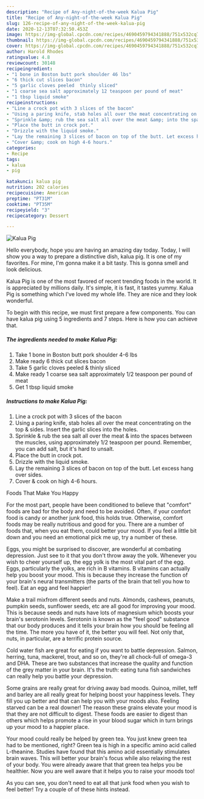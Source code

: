 ```yaml
---
description: "Recipe of Any-night-of-the-week Kalua Pig"
title: "Recipe of Any-night-of-the-week Kalua Pig"
slug: 126-recipe-of-any-night-of-the-week-kalua-pig
date: 2020-12-13T07:32:50.453Z
image: https://img-global.cpcdn.com/recipes/4690459794341888/751x532cq70/kalua-pig-recipe-main-photo.jpg
thumbnail: https://img-global.cpcdn.com/recipes/4690459794341888/751x532cq70/kalua-pig-recipe-main-photo.jpg
cover: https://img-global.cpcdn.com/recipes/4690459794341888/751x532cq70/kalua-pig-recipe-main-photo.jpg
author: Harold Rhodes
ratingvalue: 4.8
reviewcount: 30148
recipeingredient:
- "1 bone in Boston butt pork shoulder 46 lbs"
- "6 thick cut slices bacon"
- "5 garlic cloves peeled  thinly sliced"
- "1 coarse sea salt approximately 12 teaspoon per pound of meat"
- "1 tbsp liquid smoke"
recipeinstructions:
- "Line a crock pot with 3 slices of the bacon"
- "Using a paring knife, stab holes all over the meat concentrating on the top &amp; sides. Insert the garlic slices into the holes."
- "Sprinkle &amp; rub the sea salt all over the meat &amp; into the spaces between the muscles, using approximately 1/2 teaspoon per pound. Remember, you can add salt, but it&#39;s hard to unsalt."
- "Place the butt in crock pot."
- "Drizzle with the liquid smoke."
- "Lay the remaining 3 slices of bacon on top of the butt. Let excess hang over sides."
- "Cover &amp; cook on high 4-6 hours."
categories:
- Recipe
tags:
- kalua
- pig

katakunci: kalua pig 
nutrition: 202 calories
recipecuisine: American
preptime: "PT31M"
cooktime: "PT35M"
recipeyield: "3"
recipecategory: Dessert

---
```



![Kalua Pig](https://img-global.cpcdn.com/recipes/4690459794341888/751x532cq70/kalua-pig-recipe-main-photo.jpg)

Hello everybody, hope you are having an amazing day today. Today, I will show you a way to prepare a distinctive dish, kalua pig. It is one of my favorites. For mine, I'm gonna make it a bit tasty. This is gonna smell and look delicious.



Kalua Pig is one of the most favored of recent trending foods in the world. It is appreciated by millions daily. It's simple, it is fast, it tastes yummy. Kalua Pig is something which I've loved my whole life. They are nice and they look wonderful.


To begin with this recipe, we must first prepare a few components. You can have kalua pig using 5 ingredients and 7 steps. Here is how you can achieve that.

<!--inarticleads1-->

##### The ingredients needed to make Kalua Pig:

1. Take 1 bone in Boston butt pork shoulder 4-6 lbs
1. Make ready 6 thick cut slices bacon
1. Take 5 garlic cloves peeled &amp; thinly sliced
1. Make ready 1 coarse sea salt approximately 1/2 teaspoon per pound of meat
1. Get 1 tbsp liquid smoke




<!--inarticleads2-->

##### Instructions to make Kalua Pig:

1. Line a crock pot with 3 slices of the bacon
1. Using a paring knife, stab holes all over the meat concentrating on the top &amp; sides. Insert the garlic slices into the holes.
1. Sprinkle &amp; rub the sea salt all over the meat &amp; into the spaces between the muscles, using approximately 1/2 teaspoon per pound. Remember, you can add salt, but it&#39;s hard to unsalt.
1. Place the butt in crock pot.
1. Drizzle with the liquid smoke.
1. Lay the remaining 3 slices of bacon on top of the butt. Let excess hang over sides.
1. Cover &amp; cook on high 4-6 hours.




Foods That Make You Happy


For the most part, people have been conditioned to believe that "comfort" foods are bad for the body and need to be avoided. Often, if your comfort food is candy or another junk food, this holds true. Otherwise, comfort foods may be really nutritious and good for you. There are a number of foods that, when you eat them, could better your mood. If you feel a little bit down and you need an emotional pick me up, try a number of these.

Eggs, you might be surprised to discover, are wonderful at combating depression. Just see to it that you don't throw away the yolk. Whenever you wish to cheer yourself up, the egg yolk is the most vital part of the egg. Eggs, particularly the yolks, are rich in B vitamins. B vitamins can actually help you boost your mood. This is because they increase the function of your brain's neural transmitters (the parts of the brain that tell you how to feel). Eat an egg and feel happier!

Make a trail mixfrom different seeds and nuts. Almonds, cashews, peanuts, pumpkin seeds, sunflower seeds, etc are all good for improving your mood. This is because seeds and nuts have lots of magnesium which boosts your brain's serotonin levels. Serotonin is known as the "feel good" substance that our body produces and it tells your brain how you should be feeling all the time. The more you have of it, the better you will feel. Not only that, nuts, in particular, are a terrific protein source.

Cold water fish are great for eating if you want to battle depression. Salmon, herring, tuna, mackerel, trout, and so on, they're all chock-full of omega-3 and DHA. These are two substances that increase the quality and function of the grey matter in your brain. It's the truth: eating tuna fish sandwiches can really help you battle your depression. 

Some grains are really great for driving away bad moods. Quinoa, millet, teff and barley are all really great for helping boost your happiness levels. They fill you up better and that can help you with your moods also. Feeling starved can be a real downer! The reason these grains elevate your mood is that they are not difficult to digest. These foods are easier to digest than others which helps promote a rise in your blood sugar which in turn brings up your mood to a happier place.

Your mood could really be helped by green tea. You just knew green tea had to be mentioned, right? Green tea is high in a specific amino acid called L-theanine. Studies have found that this amino acid essentially stimulates brain waves. This will better your brain's focus while also relaxing the rest of your body. You were already aware that that green tea helps you be healthier. Now you are well aware that it helps you to raise your moods too!

As you can see, you don't need to eat all that junk food when you wish to feel better! Try  a  couple of  of  these  hints  instead.


